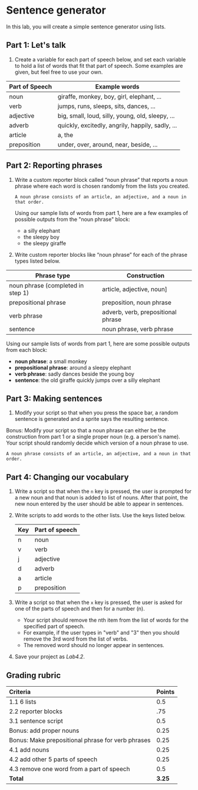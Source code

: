 # Sentence generator

In this lab, you will create a simple sentence generator using lists.

## Part 1: Let's talk

1. Create a variable for each part of speech below, and set each variable to hold a list of words that fit that part of speech.  Some examples are given, but feel free to use your own.

| Part of Speech | Example words                                    |
| -------------- | ------------------------------------------------ |
| noun           | giraffe, monkey, boy, girl, elephant, ...        |
| verb           | jumps, runs, sleeps, sits, dances, ...           |
| adjective      | big, small, loud, silly, young, old, sleepy, ... |
| adverb         | quickly, excitedly, angrily, happily, sadly, ... |
| article        | a, the                                           |
| preposition    | under, over, around, near, beside, ...           |

## Part 2: Reporting phrases

1. Write a custom reporter block called “noun phrase” that reports a noun phrase where each word is chosen randomly from the lists you created.

    ```A noun phrase consists of an article, an adjective, and a noun in that order.```
    
    Using our sample lists of words from part 1, here are a few examples of possible outputs from the "noun phrase" block:
    * a silly elephant
    * the sleepy boy
    * the sleepy giraffe

2. Write custom reporter blocks like “noun phrase” for each of the phrase types listed below.

| Phrase type | Construction |
|--|--|
|noun phrase (completed in step 1) | article, adjective, noun]
|prepositional phrase  | preposition, noun phrase|
|verb phrase|adverb, verb, prepositional phrase|
|sentence|noun phrase, verb phrase|

Using our sample lists of words from part 1, here are some possible outputs from each block:
* **noun phrase**: a small monkey
* **prepositional phrase**: around a sleepy elephant
* **verb phrase**: sadly dances beside the young boy
* **sentence**: the old giraffe quickly jumps over a silly elephant

## Part 3: Making sentences

1. Modify your script so that when you press the space bar, a random sentence is generated and a sprite says the resulting sentence.

Bonus: Modify your script so that a noun phrase can either be the construction from part 1 or a single proper noun (e.g. a person's name).  Your script should randomly decide which version of a noun phrase to use.

    A noun phrase consists of an article, an adjective, and a noun in that order.

## Part 4: Changing our vocabulary

1. Write a script so that when the `n` key is pressed, the user is prompted for a new noun and that noun is added to list of nouns.  After that point, the new noun entered by the user should be able to appear in sentences.

2. Write scripts to add words to the other lists.  Use the keys listed below.

    | Key | Part of speech |
    | --- | -------------- |
    | n   | noun           |
    | v   | verb           |
    | j   | adjective      |
    | d   | adverb         |
    | a   | article        |
    | p   | preposition    |

3. Write a script so that when the `x` key is pressed, the user is asked for one of the parts of speech and then for a number (n).  

    * Your script should remove the nth item from the list of words for the specified part of speech.  
    * For example, if the user types in "verb" and "3" then you should remove the 3rd word from the list of verbs.  
    * The removed word should no longer appear in sentences.

4. Save your project as _Lab4.2_.

## Grading rubric

| **Criteria** | **Points** |
| :------ | :-- |
| 1.1 6 lists | 0.5    |
| 2.2 reporter blocks | .75 |
| 3.1 sentence script  | 0.5 |
| Bonus: add proper nouns | 0.25 |
| Bonus: Make prepositional phrase for verb phrases  | 0.25 |
| 4.1 add nouns | 0.25 |
| 4.2 add other 5 parts of speech | 0.25 |
| 4.3 remove one word from a part of speech  | 0.5 |
| **Total**                                      | **3.25** |
